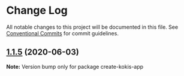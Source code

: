 # Change Log

All notable changes to this project will be documented in this file.
See [Conventional Commits](https://conventionalcommits.org) for commit guidelines.

## [1.1.5](https://github.com/pupudu/kokis/compare/create-kokis-app@1.1.4...create-kokis-app@1.1.5) (2020-06-03)

**Note:** Version bump only for package create-kokis-app
